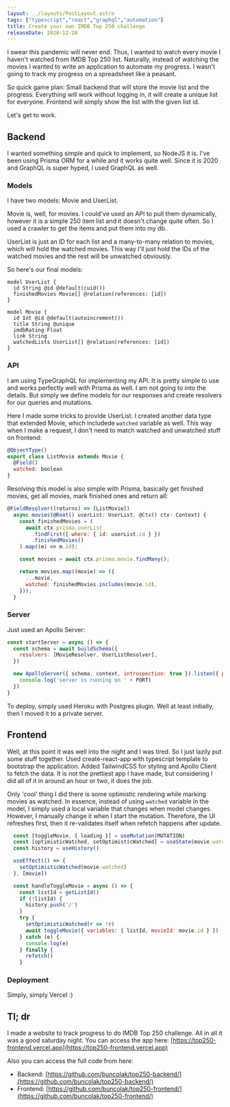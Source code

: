 ```yaml
---
layout: ../layouts/PostLayout.astro
tags: ["typescript","react","graphql","automation"]
title: Create your own IMDB Top 250 challenge
releaseDate: 2020-12-28
---
```

I swear this pandemic will never end. Thus, I wanted to watch every movie I haven't watched from IMDB Top 250 list. Naturally, instead of watching the movies I wanted to write an application to automate my progress. I wasn't going to track my progress on a spreadsheet like a peasant.

So quick game plan: Small backend that will store the movie list and the progress. Everything will work without logging in, it will create a unique list for everyone. Frontend will simply show the list with the given list id.

Let's get to work.

## Backend
I wanted something simple and quick to implement, so NodeJS it is. I've been using Prisma ORM for a while and it works quite well. Since it is 2020 and GraphQL is super hyped, I used GraphQL as well. 

### Models
I have two models: Movie and UserList. 

Movie is, well, for movies. I could've used an API to pull them dynamically, however it is a simple 250 item list and it doesn't change quite often. So I used a crawler to get the items and put them into my db. 

UserList is just an ID for each list and a many-to-many relation to movies, which will hold the watched movies. This way I'll just hold the IDs of the watched movies and the rest will be unwatched obviously.

So here's our final models:

```
model UserList {
  id String @id @default(cuid())
  finishedMovies Movie[] @relation(references: [id])
}

model Movie {
  id Int @id @default(autoincrement())
  title String @unique
  imdbRating Float
  link String
  watchedLists UserList[] @relation(references: [id])
}
```

### API
I am using TypeGraphQL for implementing my API. It is pretty simple to use and works perfectly well with Prisma as well. I am not going to into the details. But simply we define models for our responses and create resolvers for our queries and mutations.

Here I made some tricks to provide UserList. I created another data type that extended Movie, which includede `watched` variable as well. This way when I make a request, I don't need to match watched and unwatched stuff on frontend:
```js
@ObjectType()
export class ListMovie extends Movie {
  @Field()
  watched: boolean
}
```
Resolving this model is also simple with Prisma, basically get finished movies, get all movies, mark finished ones and return all:
```js
@FieldResolver((returns) => [ListMovie])
  async movies(@Root() userList: UserList, @Ctx() ctx: Context) {
    const finishedMovies = (
      await ctx.prisma.userList
        .findFirst({ where: { id: userList.id } })
        .finishedMovies()
    ).map((m) => m.id);

    const movies = await ctx.prisma.movie.findMany();

    return movies.map((movie) => ({
      ...movie,
      watched: finishedMovies.includes(movie.id),
    }));
  }
```

### Server
Just used an Apollo Server:

```js
const startServer = async () => {
  const schema = await buildSchema({
    resolvers: [MovieResolver, UserListResolver],
  })

  new ApolloServer({ schema, context, introspection: true }).listen({ port: PORT }).then(() => {
    console.log('server is running on ' + PORT)
  })
}
```
To deploy, simply used Heroku with Postgres plugin. Well at least initially, then I moved it to a private server.

## Frontend
Well, at this point it was well into the night and I was tired. So I just lazily put some stuff together. Used create-react-app with typescript template to bootstrap the application. Added TailwindCSS for styling and Apollo Client to fetch the data. It is not the prettiest app I have made, but considering I did all of it in around an hour or two, it does the job.

Only 'cool' thing I did there is some optimistic rendering while marking movies as watched. In essence, instead of using `watched` variable in the model, I simply used a local variable that changes when model changes. However, I manually change it when I start the mutation. Therefore, the UI refreshes first, then it re-validates itself when refetch happens after update.
```js
  const [toggleMovie, { loading }] = useMutation(MUTATION)
  const [optimisticWatched, setOptimisticWatched] = useState(movie.watched)
  const history = useHistory()

  useEffect(() => {
    setOptimisticWatched(movie.watched)
  }, [movie])

  const handleToggleMovie = async () => {
    const listId = getListId()
    if (!listId) {
      history.push('/')
    }
    try {
      setOptimisticWatched(r => !r)
      await toggleMovie({ variables: { listId, movieId: movie.id } })
    } catch (e) {
      console.log(e)
    } finally {
      refetch()
    }
```
### Deployment
Simply, simply Vercel :)

## Tl; dr
I made a website to track progress to do IMDB Top 250 challenge. All in all it was a good saturday night. You can access the app here: [https://top250-frontend.vercel.app](https://top250-frontend.vercel.app)

Also you can access the full code from here:
 + Backend: [https://github.com/buncolak/top250-backend/](https://github.com/buncolak/top250-backend/)
 + Frontend: [https://github.com/buncolak/top250-frontend/](https://github.com/buncolak/top250-frontend/)

